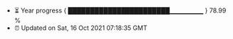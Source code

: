 - ⏳ Year progress { ███████████████████████▁▁▁▁▁▁▁ } 78.99 %
- ⏰ Updated on Sat, 16 Oct 2021 07:18:35 GMT

